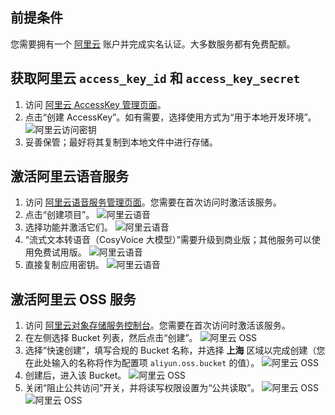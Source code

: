 ## 前提条件
您需要拥有一个 [阿里云](https://www.aliyun.com) 账户并完成实名认证。大多数服务都有免费配额。

## 获取阿里云 `access_key_id` 和 `access_key_secret`
1. 访问 [阿里云 AccessKey 管理页面](https://ram.console.aliyun.com/profile/access-keys)。
2. 点击“创建 AccessKey”。如有需要，选择使用方式为“用于本地开发环境”。
![阿里云访问密钥](/docs/images/aliyun_accesskey_1.png)
3. 妥善保管；最好将其复制到本地文件中进行存储。

## 激活阿里云语音服务
1. 访问 [阿里云语音服务管理页面](https://nls-portal.console.aliyun.com/applist)。您需要在首次访问时激活该服务。
2. 点击“创建项目”。
![阿里云语音](/docs/images/aliyun_speech_1.png)
3. 选择功能并激活它们。
![阿里云语音](/docs/images/aliyun_speech_2.png)
4. “流式文本转语音（CosyVoice 大模型）”需要升级到商业版；其他服务可以使用免费试用版。
![阿里云语音](/docs/images/aliyun_speech_3.png)
5. 直接复制应用密钥。
![阿里云语音](/docs/images/aliyun_speech_4.png)

## 激活阿里云 OSS 服务
1. 访问 [阿里云对象存储服务控制台](https://oss.console.aliyun.com/overview)。您需要在首次访问时激活该服务。
2. 在左侧选择 Bucket 列表，然后点击“创建”。
![阿里云 OSS](/docs/images/aliyun_oss_1.png)
3. 选择“快速创建”，填写合规的 Bucket 名称，并选择 **上海** 区域以完成创建（您在此处输入的名称将作为配置项 `aliyun.oss.bucket` 的值）。
![阿里云 OSS](/docs/images/aliyun_oss_2.png)
4. 创建后，进入该 Bucket。
![阿里云 OSS](/docs/images/aliyun_oss_3.png)
5. 关闭“阻止公共访问”开关，并将读写权限设置为“公共读取”。
![阿里云 OSS](/docs/images/aliyun_oss_4.png)
![阿里云 OSS](/docs/images/aliyun_oss_5.png)